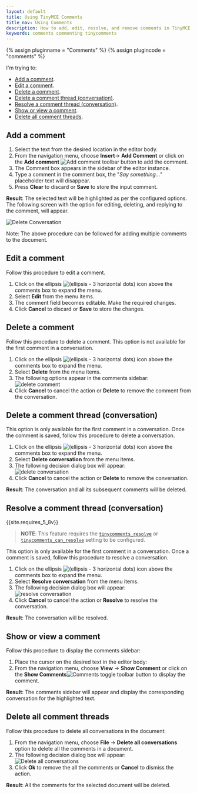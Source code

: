 ```yaml
---
layout: default
title: Using TinyMCE Comments
title_nav: Using Comments
description: How to add, edit, resolve, and remove comments in TinyMCE
keywords: comments commenting tinycomments
---
```


{% assign pluginname = "Comments" %}
{% assign plugincode = "comments" %}

I'm trying to:

- [Add a comment](#addacomment).
- [Edit a comment](#editacomment).
- [Delete a comment](#deleteacomment).
- [Delete a comment thread (conversation)](#deleteacommentthreadconversation).
- [Resolve a comment thread (conversation)](#resolveacommentthreadconversation).
- [Show or view a comment](#showorviewacomment).
- [Delete all comment threads](#deleteallcommentthreads).

## Add a comment

1. Select the text from the desired location in the editor body.
1. From the navigation menu, choose **Insert**-> **Add Comment** or click on the **Add comment** ![Add comment]({{site.baseurl}}/images/icons/comment-add.svg) toolbar button to add the comment.
1. The Comment box appears in the sidebar of the editor instance.
1. Type a comment in the comment box, the "_Say something…_" placeholder text will disappear.
1. Press **Clear** to discard or **Save** to store the input comment.

**Result**: The selected text will be highlighted as per the configured options. The following screen with the option for editing, deleting, and replying to the comment, will appear.

![Delete Conversation]({{site.baseurl}}/images/comments-edit.png)

Note: The above procedure can be followed for adding multiple comments to the document.

## Edit a comment

Follow this procedure to edit a comment.

1. Click on the ellipsis ![(ellipsis - 3 horizontal dots)]({{site.baseurl}}/images/icons/image-options.svg) icon above the comments box to expand the menu.
1. Select **Edit** from the menu items.
1. The comment field becomes editable. Make the required changes.
1. Click **Cancel** to discard or **Save** to store the changes.

## Delete a comment

Follow this procedure to delete a comment. This option is not available for the first comment in a conversation.

1. Click on the ellipsis ![(ellipsis - 3 horizontal dots)]({{site.baseurl}}/images/icons/image-options.svg) icon above the comments box to expand the menu.
1. Select **Delete** from the menu items.
1. The following options appear in the comments sidebar:<br/>
![delete comment]({{site.baseurl}}/images/comments-delete-comment.png)
1. Click **Cancel** to cancel the action or **Delete** to remove the comment from the conversation.

## Delete a comment thread (conversation)

This option is only available for the first comment in a conversation. Once the comment is saved, follow this procedure to delete a conversation.

1. Click on the ellipsis ![(ellipsis - 3 horizontal dots)]({{site.baseurl}}/images/icons/image-options.svg) icon above the comments box to expand the menu.
1. Select **Delete conversation** from the menu items.
1. The following decision dialog box will appear:<br/>
![delete conversation]({{site.baseurl}}/images/comments-delete-conversation.png)
1. Click **Cancel** to cancel the action or **Delete** to remove the conversation.

**Result**: The conversation and all its subsequent comments will be deleted.

## Resolve a comment thread (conversation)

{{site.requires_5_8v}}

> **NOTE**: This feature requires the [`tinycomments_resolve`]({{site.baseurl}}/advanced/configuring-comments-callbacks/#tinycomments_resolve) or [`tinycomments_can_resolve`]({{site.baseurl}}/plugins/premium/comments/#tinycomments_can_resolve) setting to be configured.

This option is only available for the first comment in a conversation. Once a comment is saved, follow this procedure to resolve a conversation.

1. Click on the ellipsis ![(ellipsis - 3 horizontal dots)]({{site.baseurl}}/images/icons/image-options.svg) icon above the comments box to expand the menu.
1. Select **Resolve conversation** from the menu items.
1. The following decision dialog box will appear:<br/>
![resolve conversation]({{site.baseurl}}/images/comments-resolve-conversation.png)
1. Click **Cancel** to cancel the action or **Resolve** to resolve the conversation.

**Result**: The conversation will be resolved.

## Show or view a comment

Follow this procedure to display the comments sidebar:

1. Place the cursor on the desired text in the editor body:
1. From the navigation menu, choose **View** -> **Show Comment** or click on the **Show Comments**![Comments]({{site.baseurl}}/images/comments-toolbar-button.png) toggle toolbar button to display the comment.

**Result**: The comments sidebar will appear and display the corresponding conversation for the highlighted text.

## Delete all comment threads

Follow this procedure to delete all conversations in the document:

1. From the navigation menu, choose **File** -> **Delete all conversations** option to delete all the comments in a document.
1. The following decision dialog box will appear:<br />
![Delete all conversations]({{site.baseurl}}/images/comments-delete-conversations.png)
1. Click **Ok** to remove the all the comments or **Cancel** to dismiss the action.

**Result**: All the comments for the selected document will be deleted.
